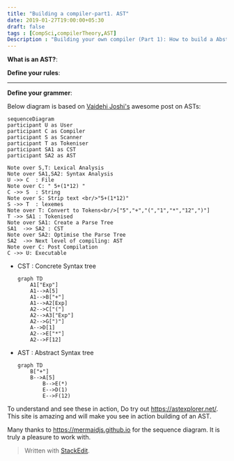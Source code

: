```yaml
---
title: "Building a compiler-part1. AST"
date: 2019-01-27T19:00:00+05:30
draft: false
tags : [CompSci,compilerTheory,AST]
Description : "Building your own compiler (Part 1): How to build a Abstract Syntax Tree"
---  
```

**What is an AST?**:


**Define your rules**:  

---  
**Define your grammer**:  

Below diagram is based on [Vaidehi Joshi's](https://medium.com/basecs/leveling-up-ones-parsing-game-with-asts-d7a6fc2400ff) awesome post on ASTs:

```mermaid
sequenceDiagram
participant U as User  
participant C as Compiler   
participant S as Scanner
participant T as Tokeniser   
participant SA1 as CST
participant SA2 as AST 

Note over S,T: Lexical Analysis
Note over SA1,SA2: Syntax Analysis
U ->> C  : File  
Note over C: " 5+(1*12) "
C ->> S  : String
Note over S: Strip text <br/>"5+(1*12)"
S ->> T  : lexemes  
Note over T: Convert to Tokens<br/>["5","+","(","1","*","12",")"]
T ->> SA1 : Tokenised   
Note over SA1: Create a Parse Tree
SA1  ->> SA2 : CST
Note over SA2: Optimise the Parse Tree
SA2  ->> Next level of compiling: AST 
Note over C: Post Compilation
C ->> U: Executable  
```  

* CST : Concrete Syntax tree
	```mermaid
	graph TD
		A1["Exp"]
		A1-->A[5]
		A1-->B["+"]
		A1-->A2[Exp]
		A2-->C["("]
		A2-->A3["Exp"]
		A2-->G[")"]
		A-->D[1]
		A2-->E["*"]
		A2-->F[12]
	```
* AST : Abstract Syntax tree
    ```mermaid
	graph TD
		B["+"]
		B-->A[5]
	        B-->E(*)
	        E-->D(1)
	        E-->F(12)
    ```
To understand and see these in action, Do try out <https://astexplorer.net/>. This site is amazing and will make you see in action building of an AST.  

Many thanks to <https://mermaidjs.github.io> for the sequence diagram. It is truly a pleasure to work with.  

> Written with [StackEdit](https://stackedit.io/).
<!--stackedit_data:
eyJoaXN0b3J5IjpbLTIxMDkxNDQ4MDMsLTE2NzUxNTY3MzUsLT
EwODM5OTI2NzIsMTg2NDkyMzQ1NSwtMzQwMjA3MzExLDQ2MzM2
MDA2MSwtNDE0NzQ2NzY1LC0xNjIzMjU0MzYxLDE1MTM3MjA3NT
ksMTU4NTI2NzE0NCw4MzE3NzIzMF19
-->